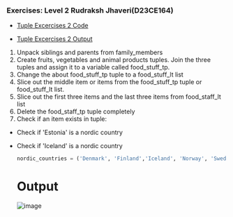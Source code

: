### Exercises: Level 2 Rudraksh Jhaveri(D23CE164)

- [Tuple Excercises 2 Code](https://github.com/Rudraksh-Jhaveri/Python/blob/main/Tuple/Tuple%20Excercises%20Level%202%20Rudraksh%20Jhaveri/Tuple_Excercises_Level_2.py)

- [Tuple Excercises 2 Output](#output)

1. Unpack siblings and parents from family_members
2. Create fruits, vegetables and animal products tuples. Join the three tuples and assign it to a variable called food_stuff_tp.
3. Change the about food_stuff_tp  tuple to a food_stuff_lt list
4. Slice out the middle item or items from the food_stuff_tp tuple or food_stuff_lt list.
5. Slice out the first three items and the last three items from food_staff_lt list
6. Delete the food_staff_tp tuple completely
7. Check if an item exists in  tuple:

- Check if 'Estonia' is a nordic country
- Check if 'Iceland' is a nordic country

  ```py
  nordic_countries = ('Denmark', 'Finland','Iceland', 'Norway', 'Sweden')
  ```

  # Output

  ![image](https://github.com/Rudraksh-Jhaveri/Python/assets/155703131/7368c231-36c0-4a69-bc4e-e0ca2f3d8a01)
